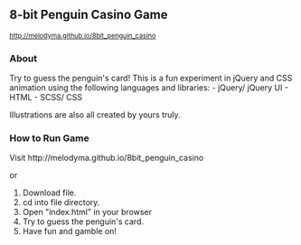<h2>8-bit Penguin Casino Game</h2>
<small><a href= "http://melodyma.github.io/8bit_penguin_casino/">http://melodyma.github.io/8bit_penguin_casino</a></small>

<h3>About</h3>
Try to guess the penguin's card! This is a fun experiment in jQuery and CSS animation using the following languages and libraries:
  - jQuery/ jQuery UI
  - HTML
  - SCSS/ CSS

Illustrations are also all created by yours truly.

<h3>How to Run Game</h3>
Visit http://melodyma.github.io/8bit_penguin_casino

or 

1. Download file.
2. cd into file directory.
3. Open "index.html" in your browser
4. Try to guess the penguin's card.
5. Have fun and gamble on!